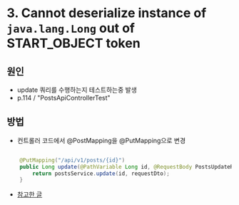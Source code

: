 # 3. Cannot deserialize instance of `java.lang.Long` out of START_OBJECT token


## 원인
- update 쿼리를 수행하는지 테스트하는중 발생
- p.114 / "PostsApiControllerTest"

## 방법 
- 컨트롤러 코드에서 @PostMapping을 @PutMapping으로 변경 

~~~java

    @PutMapping("/api/v1/posts/{id}")
    public Long update(@PathVariable Long id, @RequestBody PostsUpdateRequestDto requestDto){
        return postsService.update(id, requestDto);
    }

~~~

- [참고한 글 ](https://taeil00.tistory.com/936)
